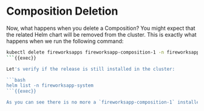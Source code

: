 # Composition Deletion

Now, what happens when you delete a Composition? You might expect that the related Helm chart will be removed from the cluster. This is exactly what happens when we run the following command:

```bash
kubectl delete fireworksapps fireworksapp-composition-1 -n fireworksapp-system
```{{exec}}

Let's verify if the release is still installed in the cluster:

```bash
helm list -n fireworksapp-system
```{{exec}}

As you can see there is no more a `fireworksapp-composition-1` installed in the cluster!